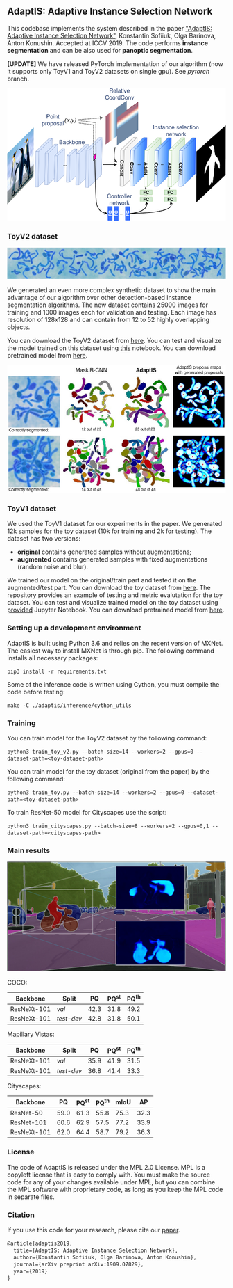 ## AdaptIS: Adaptive Instance Selection Network
This codebase implements the system described in the paper ["AdaptIS: Adaptive Instance Selection Network"](https://arxiv.org/abs/1909.07829), Konstantin Sofiiuk, Olga Barinova, Anton Konushin. Accepted at ICCV 2019.
The code performs **instance segmentation** and can be also used for **panoptic segmentation**.

**[UPDATE]** We have released PyTorch implementation of our algorithm (now it supports only ToyV1 and ToyV2 datasets on single gpu). See *pytorch* branch. 

<p align="center">
  <img src="./images/adaptis_model_scheme.png" alt="drawing" width="600"/>
</p>


### ToyV2 dataset
![alt text](./images/toy2_wide.jpg)

We generated an even more complex synthetic dataset to show the main advantage of our algorithm over other detection-based instance segmentation algorithms. The new dataset contains 25000 images for training and 1000 images each for validation and testing. Each image has resolution of 128x128 and can contain from 12 to 52 highly overlapping objects.

You can download the ToyV2 dataset from [here](https://drive.google.com/open?id=1iUMuWZUA4wzBC3ka01jkUM5hNqU3rV_U). You can test and visualize the model trained on this dataset using [this](notebooks/test_toy_v2_model.ipynb) notebook. You can download pretrained model from [here](https://drive.google.com/open?id=1RxepfpJF5gRpRNYu1urdV748suF3TL5k).

![alt text](./images/toy_v2_comparison.jpg)


### ToyV1 dataset

We used the ToyV1 dataset for our experiments in the paper. We generated 12k samples for the toy dataset (10k for training and 2k for testing). The dataset has two versions:
* **original** contains generated samples without augmentations;
* **augmented** contains generated samples with fixed augmentations (random noise and blur).

We trained our model on the original/train part and tested it on the augmented/test part. You can download the toy dataset from [here](https://drive.google.com/open?id=161UZrYSE_B3W3hIvs1FaXFvoFaZae4FT). The repository provides an example of testing and metric evalutation for the toy dataset. You can test and visualize trained model on the toy dataset using [provided](notebooks/test_toy_model.ipynb) Jupyter Notebook. You can download pretrained model from [here](https://drive.google.com/open?id=1IuJUh0JvbKYILBxCeO2h6U4LG-9DoTHi).


### Setting up a development environment

AdaptIS is built using Python 3.6 and relies on the recent version of MXNet. The easiest way to install MXNet
is through pip. The following command installs all necessary packages:

```
pip3 install -r requirements.txt
```

Some of the inference code is written using Cython, you must compile the code before testing:
```
make -C ./adaptis/inference/cython_utils
```


### Training

You can train model for the ToyV2 dataset by the following command:
```
python3 train_toy_v2.py --batch-size=14 --workers=2 --gpus=0 --dataset-path=<toy-dataset-path>
```

You can train model for the toy dataset (original from the paper) by the following command:
```
python3 train_toy.py --batch-size=14 --workers=2 --gpus=0 --dataset-path=<toy-dataset-path>
```

To train ResNet-50 model for Cityscapes use the script:
```
python3 train_cityscapes.py --batch-size=8 --workers=2 --gpus=0,1 --dataset-path=<cityscapes-path>
```

### Main results

<img src="./images/cityscapes_sample.jpg" alt="drawing" width="600"/>



COCO:

| Backbone         |  Split       |PQ     | PQ<sup>st</sup> | PQ<sup>th</sup> |
| ---------------- | ------------ | ----- | ----- | ---- |
| ResNeXt-101      |     *val*    |  42.3 | 31.8  | 49.2 |
| ResNeXt-101      |  *test-dev*  |  42.8 | 31.8  | 50.1 |

Mapillary Vistas:

| Backbone         |  Split       |PQ    | PQ<sup>st</sup> | PQ<sup>th</sup> |
| ---------------- | ----------- | ----- | ----- | ---- |
| ResNeXt-101      |    *val*    |  35.9 | 41.9  | 31.5 |
| ResNeXt-101      | *test-dev*  |  36.8 | 41.4  | 33.3 |


Cityscapes:

| Backbone         | PQ   | PQ<sup>st</sup> | PQ<sup>th</sup> | mIoU |  AP  |
| ---------------- | ---- | ----- | ----- | ---- | ---- |
| ResNet-50        | 59.0 | 61.3  | 55.8  | 75.3 | 32.3 |
| ResNet-101       | 60.6 | 62.9  | 57.5  | 77.2 | 33.9 |
| ResNeXt-101      | 62.0 | 64.4  | 58.7  | 79.2 | 36.3 |


### License
The code of AdaptIS is released under the MPL 2.0 License. MPL is a copyleft license that is easy to comply with. You must make the source code for any of your changes available under MPL, but you can combine the MPL software with proprietary code, as long as you keep the MPL code in separate files.


### Citation
If you use this code for your research, please cite our [paper](https://arxiv.org/abs/1909.07829).

```
@article{adaptis2019,
  title={AdaptIS: Adaptive Instance Selection Network},
  author={Konstantin Sofiiuk, Olga Barinova, Anton Konushin},
  journal={arXiv preprint arXiv:1909.07829},
  year={2019}
}
```

